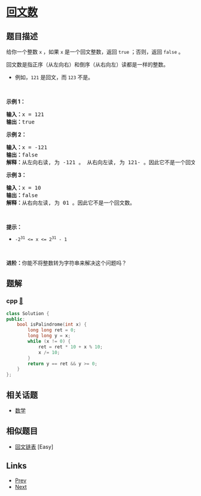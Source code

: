 
# [回文数](https://leetcode-cn.com/problems/palindrome-number)

## 题目描述

<p>给你一个整数 <code>x</code> ，如果 <code>x</code> 是一个回文整数，返回 <code>true</code> ；否则，返回 <code>false</code> 。</p>

<p>回文数是指正序（从左向右）和倒序（从右向左）读都是一样的整数。</p>

<ul>
	<li>例如，<code>121</code> 是回文，而 <code>123</code> 不是。</li>
</ul>

<p>&nbsp;</p>

<p><strong>示例 1：</strong></p>

<pre>
<strong>输入：</strong>x = 121
<strong>输出：</strong>true
</pre>

<p><strong>示例&nbsp;2：</strong></p>

<pre>
<strong>输入：</strong>x = -121
<strong>输出：</strong>false
<strong>解释：</strong>从左向右读, 为 -121 。 从右向左读, 为 121- 。因此它不是一个回文数。
</pre>

<p><strong>示例 3：</strong></p>

<pre>
<strong>输入：</strong>x = 10
<strong>输出：</strong>false
<strong>解释：</strong>从右向左读, 为 01 。因此它不是一个回文数。
</pre>

<p>&nbsp;</p>

<p><strong>提示：</strong></p>

<ul>
	<li><code>-2<sup>31</sup>&nbsp;&lt;= x &lt;= 2<sup>31</sup>&nbsp;- 1</code></li>
</ul>

<p>&nbsp;</p>

<p><strong>进阶：</strong>你能不将整数转为字符串来解决这个问题吗？</p>


## 题解

### cpp [🔗](palindrome-number.cpp) 
```cpp
class Solution {
public:
    bool isPalindrome(int x) {
        long long ret = 0;
        long long y = x;
        while (x != 0) {
            ret = ret * 10 + x % 10;
            x /= 10;
        }
        return y == ret && y >= 0;
    }
};
```


## 相关话题

- [数学](../../tags/math.md) 


## 相似题目

- [回文链表](../palindrome-linked-list/README.md)  [Easy] 


## Links

- [Prev](../string-to-integer-atoi/README.md) 
- [Next](../container-with-most-water/README.md) 

